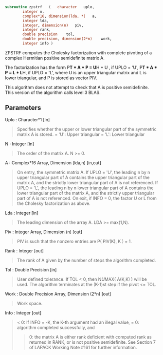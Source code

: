 ```fortran
subroutine zpstrf	(	character	uplo,
		integer	n,
		complex*16, dimension(lda, *)	a,
		integer	lda,
		integer, dimension(n)	piv,
		integer	rank,
		double precision	tol,
		double precision, dimension(2*n)	work,
		integer	info )
```

 ZPSTRF computes the Cholesky factorization with complete
 pivoting of a complex Hermitian positive semidefinite matrix A.

 The factorization has the form
    P**T * A * P = U**H * U ,  if UPLO = 'U',
    P**T * A * P = L  * L**H,  if UPLO = 'L',
 where U is an upper triangular matrix and L is lower triangular, and
 P is stored as vector PIV.

 This algorithm does not attempt to check that A is positive
 semidefinite. This version of the algorithm calls level 3 BLAS.

## Parameters
Uplo : Character*1 [in]
> Specifies whether the upper or lower triangular part of the
> symmetric matrix A is stored.
> = 'U':  Upper triangular
> = 'L':  Lower triangular

N : Integer [in]
> The order of the matrix A.  N >= 0.

A : Complex*16 Array, Dimension (lda,n) [in,out]
> On entry, the symmetric matrix A.  If UPLO = 'U', the leading
> n by n upper triangular part of A contains the upper
> triangular part of the matrix A, and the strictly lower
> triangular part of A is not referenced.  If UPLO = 'L', the
> leading n by n lower triangular part of A contains the lower
> triangular part of the matrix A, and the strictly upper
> triangular part of A is not referenced.
> On exit, if INFO = 0, the factor U or L from the Cholesky
> factorization as above.

Lda : Integer [in]
> The leading dimension of the array A.  LDA >= max(1,N).

Piv : Integer Array, Dimension (n) [out]
> PIV is such that the nonzero entries are P( PIV(K), K ) = 1.

Rank : Integer [out]
> The rank of A given by the number of steps the algorithm
> completed.

Tol : Double Precision [in]
> User defined tolerance. If TOL < 0, then N*U*MAX( A(K,K) )
> will be used. The algorithm terminates at the (K-1)st step
> if the pivot <= TOL.

Work : Double Precision Array, Dimension (2*n) [out]
> Work space.

Info : Integer [out]
> < 0: If INFO = -K, the K-th argument had an illegal value,
> = 0: algorithm completed successfully, and
> > 0: the matrix A is either rank deficient with computed rank
> as returned in RANK, or is not positive semidefinite. See
> Section 7 of LAPACK Working Note #161 for further
> information.

